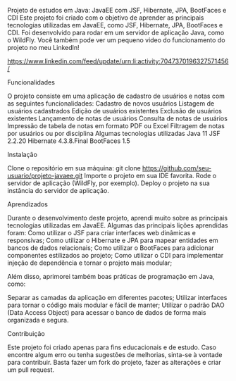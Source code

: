 Projeto de estudos em Java: JavaEE com JSF, Hibernate, JPA, BootFaces e CDI
Este projeto foi criado com o objetivo de aprender as principais tecnologias utilizadas em JavaEE, como JSF, Hibernate, JPA, BootFaces e CDI. Foi desenvolvido para rodar em um servidor de aplicação Java, como o WildFly.
Você também pode ver um pequeno video do funcionamento do projeto no meu LinkedIn!

https://www.linkedin.com/feed/update/urn:li:activity:7047370196327571456/


Funcionalidades

O projeto consiste em uma aplicação de cadastro de usuários e notas com as seguintes funcionalidades:
Cadastro de novos usuários
Listagem de usuários cadastrados
Edição de usuários existentes
Exclusão de usuários existentes
Lançamento de notas de usuários
Consulta de notas de usuários
Impressão de tabela de notas em formato PDF ou Excel
Filtragem de notas por usuários ou por disciplina
Algumas tecnologias utilizadas
Java 11
JSF 2.2.20
Hibernate 4.3.8.Final
BootFaces 1.5


Instalação

Clone o repositório em sua máquina:
git clone https://github.com/seu-usuario/projeto-javaee.git
Importe o projeto em sua IDE favorita.
Rode o servidor de aplicação (WildFly, por exemplo).
Deploy o projeto na sua instância do servidor de aplicação.


Aprendizados

Durante o desenvolvimento deste projeto, aprendi muito sobre as principais tecnologias utilizadas em JavaEE. Algumas das principais lições aprendidas foram:
Como utilizar o JSF para criar interfaces web dinâmicas e responsivas;
Como utilizar o Hibernate e JPA para mapear entidades em bancos de dados relacionais;
Como utilizar o BootFaces para adicionar componentes estilizados ao projeto;
Como utilizar o CDI para implementar injeção de dependência e tornar o projeto mais modular;


Além disso, aprimorei também boas práticas de programação em Java, como:

Separar as camadas da aplicação em diferentes pacotes;
Utilizar interfaces para tornar o código mais modular e fácil de manter;
Utilizar o padrão DAO (Data Access Object) para acessar o banco de dados de forma mais organizada e segura.


Contribuição

Este projeto foi criado apenas para fins educacionais e de estudo. Caso encontre algum erro ou tenha sugestões de melhorias, sinta-se à vontade para contribuir. Basta fazer um fork do projeto, fazer as alterações e criar um pull request.
